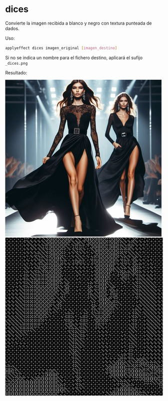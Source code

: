 # dices

Convierte la imagen recibida a blanco y negro con textura punteada de dados.

Uso:

``` sh
applyeffect dices imagen_original [imagen_destino]
```

Si no se indica un nombre para el fichero destino, aplicará el sufijo `_dices.png`

Resultado:

![imagen original](../../images/image.jpg)
![dices](../../images/image_dices.png)
